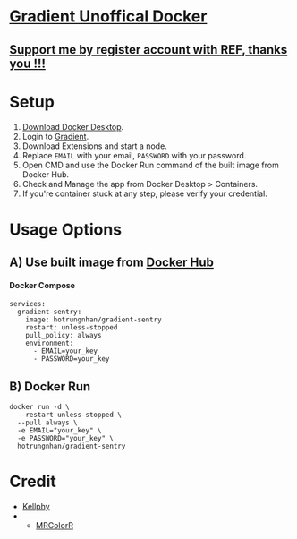 # [Gradient Unoffical Docker](https://github.com/hotrungnhan/gradient-docker) 

## [Support me by register account with REF, thanks you !!!](https://app.gradient.network/signup?code=YTZLI2)
# Setup
1. [Download Docker Desktop](https://www.docker.com/products/docker-desktop).
2. Login to [Gradient](https://app.gradient.network/).
3. Download Extensions and start a node.
4. Replace `EMAIL` with your email, `PASSWORD` with your password.
5. Open CMD and use the Docker Run command of the built image from Docker Hub.
6. Check and Manage the app from Docker Desktop > Containers.
7. If you're container stuck at any step, please verify your credential.
# Usage Options
## A) Use built image from [Docker Hub](https://hub.docker.com/r/hotrungnhan/gradient-sentry)
#### Docker Compose
```
services:
  gradient-sentry:
    image: hotrungnhan/gradient-sentry
    restart: unless-stopped
    pull_policy: always
    environment:
      - EMAIL=your_key
      - PASSWORD=your_key
```
## B) Docker Run
```
docker run -d \
  --restart unless-stopped \
  --pull always \
  -e EMAIL="your_key" \
  -e PASSWORD="your_key" \
  hotrungnhan/gradient-sentry
```

# Credit 
* [Kellphy](https://github.com/Kellphy)
* * [MRColorR](https://github.com/MRColorR)
